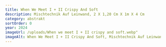 ```yaml
---
title: When We Meet I + II Crispy And Soft
description: Mischtechnik Auf Leinwand, 2 X 1,20 Cm X 1m X 4 Cm
category: abstrakt
sortOrder: 0
year: 2024
imageUrl: /uploads/When we meet I + II crispy and soft.webp"
imageAlt: When We Meet I + II Crispy And Soft, Mischtechnik Auf Leinwand, 2 X 1,20 Cm X 1m X 4 Cm
---
```

